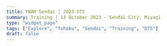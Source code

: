 ```yaml
---
title: YWAM Sendai | 2023 DTS
summary: Training | 13 October 2023 - Sendai City, Miyagi
type: "widget_page"
tags: ["Explore", "Tohoku", "Sendai", "Training", "DTS"]
draft: false
---
```

